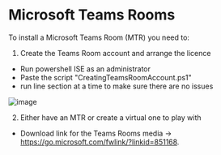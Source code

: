 # Microsoft Teams Rooms

To install a Microsoft Teams Room (MTR) you need to: 

1. Create the Teams Room account and arrange the licence

- Run powershell ISE as an administrator
- Paste the script "CreatingTeamsRoomAccount.ps1"
- run line section at a time to make sure there are no issues

![image](https://github.com/ljgoe/MS-Teams-room-creation/assets/32081840/f72cf6a7-2b6e-49a1-af69-5b6c719d6b7b)


2. Either have an MTR or create a virtual one to play with 

- Download link for the Teams Rooms media -> https://go.microsoft.com/fwlink/?linkid=851168.
